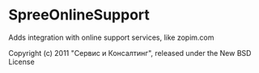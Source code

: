 SpreeOnlineSupport
==================

Adds integration with online support services, like zopim.com





Copyright (c) 2011 "Сервис и Консалтинг", released under the New BSD License

